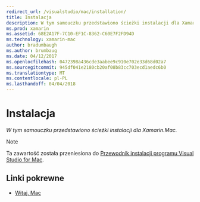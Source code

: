 ```yaml
---
redirect_url: /visualstudio/mac/installation/
title: Instalacja
description: W tym samouczku przedstawiono ścieżki instalacji dla Xamarin.Mac.
ms.prod: xamarin
ms.assetid: 68E2A17F-7C10-EF1C-8362-C60E7F2FD94D
ms.technology: xamarin-mac
author: bradumbaugh
ms.author: brumbaug
ms.date: 04/12/2017
ms.openlocfilehash: 0472398a436cde3aabee9c910e702e33d68d02a7
ms.sourcegitcommit: 945df041e2180cb20af08b83cc703ecd1aedc6b0
ms.translationtype: MT
ms.contentlocale: pl-PL
ms.lasthandoff: 04/04/2018
---
```

# <a name="installation"></a>Instalacja

_W tym samouczku przedstawiono ścieżki instalacji dla Xamarin.Mac._

> [!NOTE]
> Ta zawartość została przeniesiona do [Przewodnik instalacji programu Visual Studio for Mac](https://docs.microsoft.com/visualstudio/mac/installation).


## <a name="related-links"></a>Linki pokrewne

- [Witaj, Mac](~/mac/get-started/hello-mac.md)
